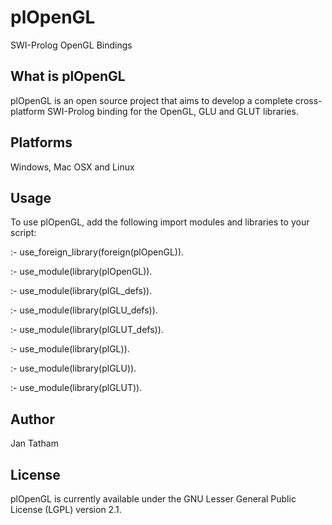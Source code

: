plOpenGL
========
SWI-Prolog OpenGL Bindings


What is plOpenGL
----------------
plOpenGL is an open source project that aims to develop a complete cross-platform SWI-Prolog binding for the OpenGL, GLU and GLUT libraries.


Platforms
---------
Windows, Mac OSX and Linux


Usage
-----
To use plOpenGL, add the following import modules and libraries to your script:

:- use_foreign_library(foreign(plOpenGL)).

:- use_module(library(plOpenGL)).

:- use_module(library(plGL_defs)).

:- use_module(library(plGLU_defs)).

:- use_module(library(plGLUT_defs)).

:- use_module(library(plGL)).

:- use_module(library(plGLU)).

:- use_module(library(plGLUT)).


Author
------
Jan Tatham


License
-------
plOpenGL is currently available under the GNU Lesser General Public License (LGPL) version 2.1.

